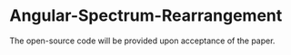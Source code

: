 # Angular-Spectrum-Rearrangement
The open-source code will be provided upon acceptance of the paper.
